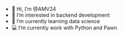 - 👋 Hi, I’m @AMV24
- 👀 I’m interested in backend development
- 🌱 I’m currently learning data science
- 💻 I’m currently work with Python and Pawn

<!---
AMV24/AMV24 is a ✨ special ✨ repository because its `README.md` (this file) appears on your GitHub profile.
You can click the Preview link to take a look at your changes.
--->
